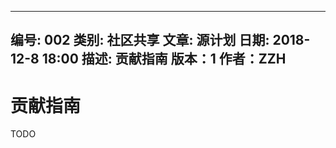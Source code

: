 --------------------------------------------------------------------------------
编号: 002
类别: 社区共享
文章: 源计划
日期: 2018-12-8 18:00
描述: 贡献指南
版本：1
作者：ZZH
--------------------------------------------------------------------------------

贡献指南
============

TODO